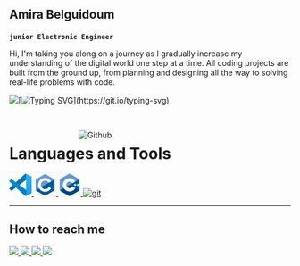 ## Amira Belguidoum

**`junior Electronic Engineer`**

Hi, I'm taking you along on a journey as I gradually increase my understanding of the digital world one step at a time. All coding projects are built from the ground up, from planning and designing all the way to solving real-life problems with code.

<img src="https://media.giphy.com/media/rYbjgltjQzyYueGHnT/giphy.gif" width="50">[![Typing SVG](https://readme-typing-svg.demolab.com?font=Fira+Code&weight=600&pause=1000&color=0E8D8C&vCenter=true&width=435&lines=Hillo!;How's+it+going+!)](https://git.io/typing-svg)

<br>

<img width="380" align="right" alt="Github"
src="https://media.giphy.com/media/L1R1tvI9svkIWwpVYr/giphy.gif" 
/> 
# <b>Languages and Tools</b>
<p align="left">
<!-- vs code -->
 <a 
    href="https://code.visualstudio.com/" 
    target="_blank" rel="noreferrer"> 
    <img
        src="https://raw.githubusercontent.com/github/explore/80688e429a7d4ef2fca1e82350fe8e3517d3494d/topics/visual-studio-code/visual-studio-code.png"
        alt="VS code" width="40" height="40"
    /> 
 </a> 
 <!-- c -->
 <a
    href="https://www.cprogramming.com/" 
    target="_blank" rel="noreferrer"> 
    <img
        src="https://raw.githubusercontent.com/devicons/devicon/master/icons/c/c-original.svg"
        alt="c" width="40" height="40"
    /> 
 </a> 
 <!-- cpp -->
 <a 
    href="https://isocpp.org/"
    target="_blank" rel="noreferrer"> 
    <img
        src="https://raw.githubusercontent.com/devicons/devicon/master/icons/cplusplus/cplusplus-original.svg"
        alt="cplusplus" width="40" height="40"
    /> 
 </a>
 <!-- git -->
 <a 
    href="https://git-scm.com/"
    target="_blank" rel="noreferrer"> 
    <img
        src="https://www.vectorlogo.zone/logos/git-scm/git-scm-icon.svg" alt="git"
        width="40" height="40"
    /> 
 </a> 

<br>

</p> 

---
## <b>How to reach me</b>
<p>
<!-- Github -->
<a 
    target="_blank" 
    href="https://github.com/Amira-belguidoum">
    <img
        src="https://img.shields.io/badge/GitHub-000000?style=for-the-badge&logo=github&logoColor=white">
    </img>    
</a>
<!-- LinkedIn -->
<a 
    target="_blank"
    href="https://www.linkedin.com/in/amira-belguidoum/">
    <img
        src="https://img.shields.io/badge/-LinkedIn-0077B5?style=for-the-badge&logo=Linkedin&logoColor=white">
    </img>
</a>
<!-- GMail -->
<a 
    target="_blank" 
    href="mailto:amirabelguidoum13@gmail.com">
    <img
        src="https://img.shields.io/badge/-Gmail-D14836?style=for-the-badge&logo=Gmail&logoColor=white">
    </img>    
</a>
<!-- Twitter -->
<a 
    target="_blank" 
    href="https://twitter.com/Mira_belgui">
    <img
        src="https://img.shields.io/badge/Twitter-0077B5?style=for-the-badge&logo=Twitter&logoColor=white">
    </img>
</a>
</p>
